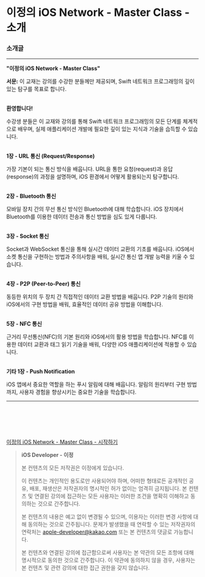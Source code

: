 # 이정의 iOS Network - Master Class - 소개

### 소개글

---

**"이정의 iOS Network - Master Class"**

**서문:**
이 교재는 강의를 수강한 분들께만 제공되며, Swift 네트워크 프로그래밍의 깊이 있는 탐구를 목표로 합니다.
<br/>
<br/>

**환영합니다!**

수강생 분들은 이 교재와 강의를 통해 Swift 네트워크 프로그래밍의 모든 단계를 체계적으로 배우며, 실제 애플리케이션 개발에 필요한 깊이 있는 지식과 기술을 습득할 수 있습니다.
<br/>
<br/>

**1장 - URL 통신 (Request/Response)**

가장 기본이 되는 통신 방식을 배웁니다. URL을 통한 요청(request)과 응답(response)의 과정을 설명하며, iOS 환경에서 어떻게 활용되는지 탐구합니다.
<br/>
<br/>

**2장 - Bluetooth 통신**

모바일 장치 간의 무선 통신 방식인 Bluetooth에 대해 학습합니다. iOS 장치에서 Bluetooth를 이용한 데이터 전송과 통신 방법을 심도 있게 다룹니다.
<br/>
<br/>

**3장 - Socket 통신**

Socket과 WebSocket 통신을 통해 실시간 데이터 교환의 기초를 배웁니다. iOS에서 소켓 통신을 구현하는 방법과 주의사항을 배워, 실시간 통신 앱 개발 능력을 키울 수 있습니다.
<br/>
<br/>

**4장 - P2P (Peer-to-Peer) 통신**

동등한 위치의 두 장치 간 직접적인 데이터 교환 방법을 배웁니다. P2P 기술의 원리와 iOS에서의 구현 방법을 배워, 효율적인 데이터 공유 방법을 이해합니다.
<br/>
<br/>

**5장 - NFC 통신**

근거리 무선통신(NFC)의 기본 원리와 iOS에서의 활용 방법을 학습합니다. NFC를 이용한 데이터 교환과 태그 읽기 기술을 배워, 다양한 iOS 애플리케이션에 적용할 수 있습니다.
<br/>
<br/>

**기타 1장 - Push Notification**

iOS 앱에서 중요한 역할을 하는 푸시 알림에 대해 배웁니다. 알림의 원리부터 구현 방법까지, 사용자 경험을 향상시키는 중요한 기술을 학습합니다.


---
<br/>
<br/>
<br/>
<br/>

[이정의 iOS Network - Master Class - 시작하기](https://www.notion.so/iOS-Network-Master-Class-f9a8f876a00946a9b853643d9c2ceeda?pvs=21) 

> **iOS Developer - 이정**
> 
> 
> 본 컨텐츠의 모든 저작권은 이정에게 있습니다.
> 
> 이 컨텐츠는 개인적인 용도로만 사용되어야 하며, 어떠한 형태로든 공개적인 공유, 배포, 재생산은 저작권자의 명시적인 허가 없이는 엄격히 금지됩니다. 본 컨텐츠 및 연결된 강의에 접근하는 모든 사용자는 이러한 조건을 명확히 이해하고 동의하는 것으로 간주합니다.
> 
> 본 컨텐츠의 내용은 예고 없이 변경될 수 있으며, 이용자는 이러한 변경 사항에 대해 동의하는 것으로 간주됩니다. 문제가 발생했을 때 연락할 수 있는 저작권자의 연락처는 apple-developer@kakao.com 또는 본 컨텐츠의 댓글로 가능합니다.
> 
> 본 컨텐츠와 연결된 강의에 접근함으로써 사용자는 본 약관의 모든 조항에 대해 명시적으로 동의한 것으로 간주합니다. 이 약관에 동의하지 않을 경우, 사용자는 본 컨텐츠 및 관련 강의에 대한 접근 권한을 갖지 않습니다.
>
